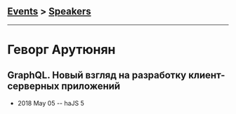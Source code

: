 ## [Events](../README.md) > [Speakers](../speakers.md)
---

# Геворг Арутюнян

## GraphQL. Новый взгляд на разработку клиент-серверных приложений
- 2018 May 05 -- haJS 5    
